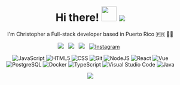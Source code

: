 <h1 align="center">
  Hi there! <a href="#"><img src="https://media.giphy.com/media/hvRJCLFzcasrR4ia7z/giphy.gif" width="40px"/></a> <a href="#"><img src="https://badges.pufler.dev/visits/ChristopherMorales/readme.md"></a>
</h1>

<p align="center" > I'm Christopher a Full-stack developer based in Puerto Rico 🇵🇷 👨‍💻 </p>

<p align="center">
  <a href="mailto:christophermoralesdev@gmail.com"><img src="https://img.shields.io/badge/Gmail-D14836?style=for-the-badge&logo=gmail&logoColor=white&link=mailto:christophermoralesdev@gmail.com"/></a>&nbsp;&nbsp;
  <a href="https://twitter.com/ChrisMoraDev"><img src="https://img.shields.io/badge/Twitter-1DA1F2?style=for-the-badge&logo=twitter&logoColor=white&link=https://twitter.com/ChrisMoraDev"/></a>&nbsp;&nbsp;
  <a href="https://www.linkedin.com/in/christopher-morales840"><img src="https://img.shields.io/badge/LinkedIn-0077B5?style=for-the-badge&logo=linkedin&logoColor=white&link=https://www.linkedin.com/in/christopher-morales840"/></a>&nbsp;&nbsp;
  <a href="https://www.instagram.com/christophermoralesdev/"><img src="https://img.shields.io/badge/instagram-%23E4405F.svg?&style=for-the-badge&logo=instagram&logoColor=white&link=https://www.instagram.com/christophermoralesdev/" alt="Instagram" /></a>&nbsp;&nbsp;

</p>

<p align="center">
  <img alt="JavaScript" src="https://img.shields.io/badge/JavaScript-323330?style=flat-square&logo=javascript&logoColor=F7DF1E" />
  <img alt="HTML5" src="https://img.shields.io/badge/-HTML5-E34F26?style=flat-square&logo=html5&logoColor=white" />
  <img alt="CSS" src="https://img.shields.io/badge/CSS-239120?&style=flat-square&logo=css3&logoColor=white" />
  <img alt="Git" src="https://img.shields.io/badge/-Git-F05032?style=flat-square&logo=git&logoColor=white" />
  <img alt="NodeJS" src="https://img.shields.io/badge/Node.js-43853D?style=flat-square&logo=node.js&logoColor=white" />
  <img alt="React" src="https://img.shields.io/badge/React-20232A?style=flat-square&logo=react&logoColor=61DAFB" />
  <img alt="Vue" src="https://img.shields.io/badge/Vue.js-35495E?style=flat-square&logo=vue.js&logoColor=4FC08D" />
  <img alt="PostgreSQL" src="https://img.shields.io/badge/-PostgreSQL-336791?style=flat-square&logo=PostgreSQL&logoColor=white" />
  <img alt="Docker" src="https://img.shields.io/badge/-Docker-46a2f1?style=flat-square&logo=docker&logoColor=white" />
  <img alt="TypeScript" src="https://img.shields.io/badge/-TypeScript-007ACC?style=flat-square&logo=typescript&logoColor=white" />
  <img alt="Visual Studio Code" src="https://img.shields.io/badge/-Visual_Studio_Code-007ACC?style=flat-square&logo=Visual+Studio+Code&logoColor=white" />
  <img alt="Java" src="https://img.shields.io/badge/Java-ED8B00?style=flat-square&logo=java&logoColor=white" />
</p>

</p>

<p align="center">
  <a href="mailto:christophermoralesdev@gmail.com"><img src="https://img.shields.io/badge/Ask%20me-anything-1abc9c.svg?style=for-the-badge&link=mailto:christophermoralesdev@gmail.com"/></a>
</p>
